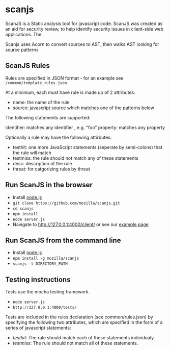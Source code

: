 scanjs
======

ScanJS is a Static analysis tool for javascript code. ScanJS was created as an aid for security review, to help identify security issues in client-side web applications. The 

Scanjs uses Acorn to convert sources to AST, then walks AST looking for source patterns

ScanJS Rules
------------------------
Rules are specified in JSON format - for an example see ```/common/template_rules.json```

At a minimum, each must have rule is made up of 2 attributes:
- name: the name of the rule
- source: javascript source which matches one of the patterns below

The following statements are supported:

identifier: matches any identifier , e.g. "foo"
property: matches any property 
 
Optionally a rule may have the following attirbutes:
- testhit: one more JavaScript statements (seperate by semi-colons) that the rule will match
- testmiss: the rule should not match any of these statements
- desc: description of the rule
- threat: for catgorizing rules by threat



Run ScanJS in the browser
------------------------
- Install [node.js](http://nodejs.org/)
- ```git clone https://github.com/mozilla/scanjs.git```
- ```cd scanjs```
- ```npm install```
- ```node server.js```
- Navigate to http://127.0.0.1:4000/client/ or see our [example page](http://mozilla.github.io/scanjs/client/)

Run ScanJS from the command line
------------------------
- Install [node.js](http://nodejs.org/)
- ```npm install -g mozilla/scanjs```
- ```scanjs -t DIRECTORY_PATH```

Testing instructions
------------------------
Tests use the mocha testing framework.

- ```node server.js```
- ```http://127.0.0.1:4000/tests/```

Tests are included in the rules declaration (see common/rules.json) by specifying the following two attributes, which are specified in the form of a series of javascript statements:

- _testhit_: The rule should match each of these statements individualy. 
- _testmiss_: The rule should not match all of these statements.


